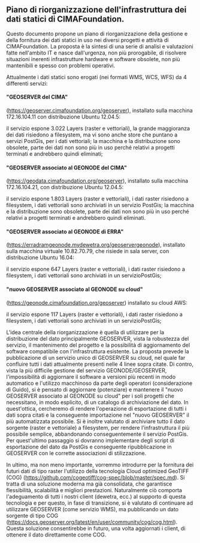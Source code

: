 ## Piano di riorganizzazione dell'infrastruttura dei dati statici di CIMAFoundation.

Questo documento propone un piano di riorganizzazione della gestione e della fornitura dei dati statici in uso nei diversi progetti e attività di CIMAFoundation.
La proposta è la sintesi di una serie di analisi e valutazioni fatte nell'ambito IT e nasce dall'urgenza, non più prorogabile, di risolvere situazioni inerenti infrastrutture hardware e software obsolete, non più mantenibili e spesso con problemi operativi.

Attualmente i dati statici sono erogati (nei formati WMS, WCS, WFS) da 4 differenti servizi:

#### "GEOSERVER del CIMA" 
(https://geoserver.cimafoundation.org/geoserver), installato sulla macchina 172.16.104.11 con distribuzione Ubuntu 12.04.5:

il servizio espone 3.022 Layers (raster e vettoriali), la grande maggioranza dei dati risiedono a filesystem, ma vi sono anche store che puntano a servizi PostGis, per i dati vettoriali;
la macchina e la distribuzione sono obsolete, parte dei dati non sono più in uso perché relativi a progetti terminati e andrebbero quindi eliminati;

#### "GEOSERVER associato al GEONODE del CIMA"
(https://geodata.cimafoundation.org/geoserver), installato sulla macchina 172.16.104.21, con distribuzione Ubuntu 12.04.5:

il servizio espone 1.803 Layers (raster e vettoriali), i dati raster risiedono a filesystem, i dati vettoriali sono archiviati in un servizio PostGis;
la macchina e la distribuzione sono obsolete, parte dei dati non sono più in uso perché relativi a progetti terminati e andrebbero quindi eliminati.

#### "GEOSERVER associato al GEONODE di ERRA"
(https://erradramgeonode.mydewetra.org/geoservergeonode), installato sulla macchina virtuale 10.82.70.79, che risiede in sala server, con distribuzione Ubuntu 16.04:

il servizio espone 647 Layers (raster e vettoriali), i dati raster risiedono a filesystem, i dati vettoriali sono archiviati in un servizioPostGis;

#### "nuovo GEOSERVER associato al GEONODE su cloud"
(https://geonode.cimafoundation.org/geoserver) installato su cloud AWS:

il servizio espone 117 Layers (raster e vettoriali), i dati raster risiedono a filesystem, i dati vettoriali sono archiviati in un servizioPostGis;

L'idea centrale della riorganizzazione è quella di utilizzare per la distribuzione del dato principalmente GEOSERVER, vista la robustezza del servizio, il mantenimento del progetto e la possibilità di aggiornamento del software compatibile con l'infrastruttura esistente. La proposta prevede la pubblicazione di un servizio unico di GEOSERVER su cloud, nel quale far confluire tutti i dati attualmente presenti nelle 4 linee sopra citate.
Di contro, vista la più difficile gestione del servizio GEONODE/GEOSERVER, l'impossibilità di aggiornare il software a versioni più recenti in modo automatico e l'utilizzo macchinoso da parte degli operatori (considerazione di Guido), si è pensato di aggiornare (potenziare) e mantenere il "nuovo GEOSERVER associato al GEONODE su cloud" per i soli progetti che necessitano, in modo esplicito, di un catalogo di archiviazione del dato.
In quest'ottica, cercheremo di rendere l'operazione di esportazione di tutti i dati sopra citati e la conseguente importazione nel "nuovo GEOSERVER" il più automatizzata possibile.
Si è inoltre valutato di archiviare tutto il dato sorgente (raster e vettoriale) a filesystem, per rendere l'infrastruttura il più possibile semplice, abbandonando conseguentemente il servizio PostGis. Per quest'ultimo passaggio si dovranno implementare degli script di esportazione del dato da PostGis e conseguente ripubblicazione in GEOSERVER con le corrette associazioni di stilizzazione.

In ultimo, ma non meno importante, vorremmo introdurre per la fornitura dei futuri dati di tipo raster l'utilizzo della tecnologia Cloud optimized GeoTIFF (COG) (https://github.com/cogeotiff/cog-spec/blob/master/spec.md). Si tratta di una soluzione moderna ma già consolidata, che garantisce flessibilità, scalabilità e migliori prestazioni. Naturalmente ciò comporta l'adeguamento di tutti i nostri client (dewetra, ecc.) al supporto di questa tecnologia e per questo, in fase di transizione, si è valutato di continuare ad utilizzare GEOSERVER (come servizio WMS), ma pubblicando un dato sorgente di tipo COG (https://docs.geoserver.org/latest/en/user/community/cog/cog.html). Questa soluzione consentirebbe in futuro, una volta aggiornati i client, di ottenere il dato direttamente come COG.
